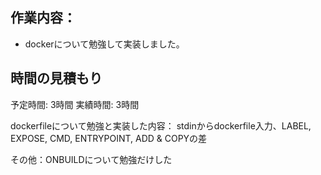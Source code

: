 ## 作業内容：
* dockerについて勉強して実装しました。
## 時間の見積もり
予定時間: 3時間
実績時間: 3時間

dockerfileについて勉強と実装した内容：
stdinからdockerfile入力、LABEL, EXPOSE, CMD, ENTRYPOINT, ADD & COPYの差

その他：ONBUILDについて勉強だけした
